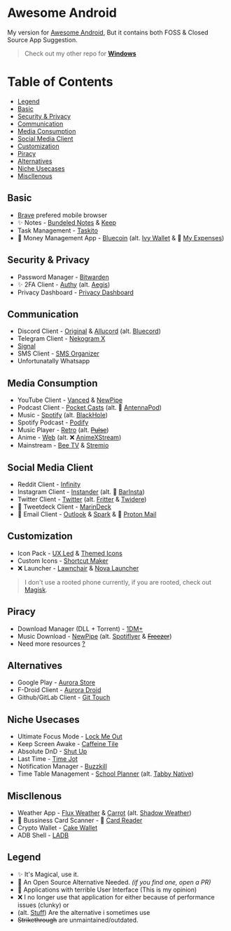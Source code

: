 # Awesome Android

My version for [Awesome Android](https://github.com/LinuxCafeFederation/awesome-android), But it contains both FOSS &amp; Closed Source App Suggestion.

> Check out my other repo for [**Windows**](https://github.com/ThunderE75/awesome-windows) 

# Table of Contents
- [Legend](https://github.com/ThunderE75/awesome-android#legend)
- [Basic](https://github.com/ThunderE75/awesome-android#basic)
- [Security & Privacy](https://github.com/ThunderE75/awesome-android#security--privacy)
- [Communication](https://github.com/ThunderE75/awesome-android#communication)
- [Media Consumption](https://github.com/ThunderE75/awesome-android#media-consumption)
- [Social Media Client](https://github.com/ThunderE75/awesome-android#social-media-client)
- [Customization](https://github.com/ThunderE75/awesome-android#customization)
- [Piracy](https://github.com/ThunderE75/awesome-android#piracy)
- [Alternatives](https://github.com/ThunderE75/awesome-android#alternatives)
- [Niche Usecases](https://github.com/ThunderE75/awesome-android#niche-usecases)
- [Miscllenous](https://github.com/ThunderE75/awesome-android#miscllenous)

## Basic

- [Brave](https://brave.com/) prefered mobile browser 
- ✨ Notes - [Bundeled Notes](https://bundlednotes.com/) & [Keep](https://play.google.com/store/apps/details?id=com.google.android.keep&hl=en_IN&gl=US)
- Task Management - [Taskito](https://play.google.com/store/apps/details?id=com.fenchtose.reflog&hl=en_IN&gl=US)
- 🔸 Money Management App - [Bluecoin](https://www.bluecoinsapp.com/) (alt. [Ivy Wallet](https://github.com/ILIYANGERMANOV/ivy-wallet) & 💢 [My Expenses](https://github.com/mtotschnig/MyExpenses))



## Security & Privacy

- Password Manager - [Bitwarden](https://bitwarden.com/)
- ✨ 2FA Client - [Authy](https://authy.com/) (alt. [Aegis](https://github.com/beemdevelopment/Aegis))
- Privacy Dashboard - [Privacy Dashboard](https://play.google.com/store/apps/details?id=rk.android.app.privacydashboard)

## Communication

- Discord Client - [Original](https://discord.com/download) & [Allucord](https://github.com/Aliucord/Aliucord) (alt. [Bluecord](https://bluesmods.com/bluecord/))
- Telegram Client - [Nekogram X](https://github.com/NekoX-Dev/NekoX)
- [Signal](https://signal.org/en/)
- SMS Client - [SMS Organizer](https://play.google.com/store/apps/details?id=com.microsoft.android.smsorganizer)
- Unfortunatally Whatsapp

## Media Consumption

- YouTube Client - [Vanced](https://vancedapp.com/) & [NewPipe](https://github.com/TeamNewPipe/NewPipe)
- Podcast Client - [Pocket Casts](https://www.pocketcasts.com/) (alt. 💢 [AntennaPod](https://antennapod.org/))
- Music - [Spotify](https://www.spotify.com/) (alt. [BlackHole](https://github.com/Sangwan5688/BlackHole))
- Spotify Podcast - [Podify](https://play.google.com/store/apps/details?id=com.sebschaef.podify&hl=en_IN&gl=US)
- Music Player - [Retro](https://github.com/RetroMusicPlayer/RetroMusicPlayer) (alt. [~~Pulse~~](https://github.com/HardcodeCoder/PulseMusic))
- Anime - [Web](https://github.com/anshumanv/awesome-anime-sources) (alt. ❌ [AnimeXStream](https://github.com/mukul500/AnimeXStream))
- Mainstream - [Bee TV](https://beetvapk.app/) & [Stremio](https://www.stremio.com/)

## Social Media Client  

- Reddit Client - [Infinity](https://github.com/Docile-Alligator/Infinity-For-Reddit)
- Instagram Client - [Instander](https://thedise.me/instander/) (alt. 💢 [BarInsta](https://github.com/PsyGik/barinsta)) 
- Twitter Client - [Twitter](https://play.google.com/store/apps/details?id=com.twitter.android) (alt. [Fritter](https://fritter.cc/) & [Twidere](https://github.com/TwidereProject/Twidere-Android))
- 🔸 Tweetdeck Client - [MarinDeck](https://play.google.com/store/apps/details?id=online.hisubway.marindeck) 
- 🔸 Email Client - [Outlook](https://play.google.com/store/apps/details?id=com.microsoft.office.outlook) & [Spark](https://sparkmailapp.com/) & 💢 [Proton Mail](https://protonmail.com/)

## Customization
- Icon Pack - [UX Led](https://play.google.com/store/apps/details?id=skr.susanta.uxledfree&hl=en_IN&gl=US) & [Themed Icons](https://play.google.com/store/apps/details?id=rk.android.app.themedicons)
- Custom Icons - [Shortcut Maker](https://play.google.com/store/apps/details?id=rk.android.app.shortcutmaker&hl=en_IN&gl=US)
- ❌ Launcher - [Lawnchair](https://www.apkmirror.com/apk/lawnchair/lawnchair-3/) & [Nova Launcher](https://www.apkmirror.com/apk/teslacoil-software/nova-launcher/)
> I don't use a rooted phone currently, if you are rooted, check out [Magisk](https://github.com/topjohnwu/Magisk).

## Piracy
- Download Manager (DLL + Torrent) - [1DM+](https://play.google.com/store/apps/details?id=idm.internet.download.manager.plus)
- Music Download - [NewPipe](https://github.com/TeamNewPipe/NewPipe) (alt. [Spotiflyer](https://github.com/Shabinder/SpotiFlyer) & [~~Freezer~~](https://freezerapk.com/app/))
- Need more resources [?](https://www.reddit.com/r/Piracy/wiki/megathread)

## Alternatives

- Google Play - [Aurora Store](https://gitlab.com/AuroraOSS/AuroraStore)
- F-Droid Client - [Aurora Droid](https://files.auroraoss.com/)
- Github/GitLab Client - [Git Touch](https://github.com/git-touch/git-touch)

## Niche Usecases

- Ultimate Focus Mode - [Lock Me Out](https://play.google.com/store/apps/details?id=com.teqtic.lockmeout&hl=en_IN&gl=US)
- Keep Screen Awake - [Caffeine Tile](https://f-droid.org/en/packages/info.zwanenburg.caffeinetile/)
- Absolute DnD - [Shut Up](https://play.google.com/store/apps/details?id=com.tommasoberlose.shutup&hl=en_IN&gl=US)
- Last Time - [Time Jot](https://play.google.com/store/apps/details?id=com.fenchtose.reflog&hl=en_IN&gl=US)
- Notification Manager - [Buzzkill](https://play.google.com/store/apps/details?id=com.samruston.buzzkill&hl=en_IN&gl=US)
- Time Table Management - [School Planner](https://play.google.com/store/apps/details?id=daldev.android.gradehelper) (alt. [Tabby Native](https://github.com/KDani-99/tabby-native))

## Miscllenous

- Weather App - [Flux Weather](https://play.google.com/store/apps/details?id=de.bendix.flux&hl=en_IN&gl=US) & [Carrot](https://play.google.com/store/apps/details?id=com.grailr.carrotweather&hl=en_IN&gl=US) (alt. [Shadow Weather](https://play.google.com/store/apps/details?id=com.noaimgames.shadowweather&hl=en_IN&gl=US)) 
- 🔸 Bussiness Card Scanner - 💢 [Card Reader](https://github.com/gpadmaku1/card-reader)
- Crypto Wallet - [Cake Wallet](https://cakewallet.com/)
- ADB Shell - [LADB](https://play.google.com/store/apps/details?id=com.draco.ladb)

## Legend 

- ✨ It's Magical, use it.
- 🔸 An Open Source Alternative Needed. *(if you find one, open a PR)*
- 💢 Applications with terrible User Interface (This is my opinion)
- ❌ I no longer use that application for either because of performance issues (clunky) or 
- (alt. [Stuff]()) Are the alternative i sometimes use
- ~~Strikethrough~~ are unmaintained/outdated.